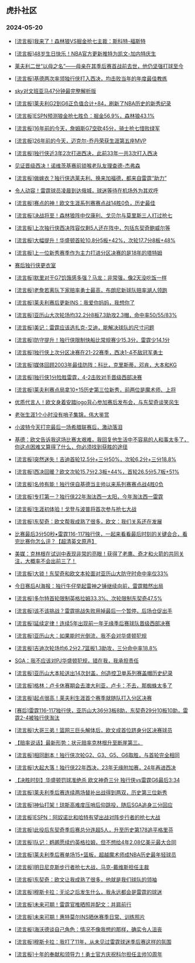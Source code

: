 ## 虎扑社区 
### 2024-05-20

+ [[流言板]我来了！森林狼VS掘金抢七主裁：斯科特-福斯特](https://bbs.hupu.com/626431411.html)

+ [[流言板]48岁生日快乐！NBA官方更新推特为凯文-加内特庆生](https://bbs.hupu.com/626430815.html)

+ [莱夫利二世“以母之名”——母亲在其季后赛首战前去世，他仍坚强打球至今](https://bbs.hupu.com/626424734.html)

+ [[流言板]基德两次率领独行侠打入西决，均击败当年的年度最佳教练](https://bbs.hupu.com/626428764.html)

+ [sky对文班亚马47分钟最完整解析版](https://bbs.hupu.com/626428939.html)

+ [[流言板]莱夫利G2到G6正负值合计+84，刷新了NBA历史的新秀纪录](https://bbs.hupu.com/626428534.html)

+ [[流言板]ESPN预测狼金抢七胜负：掘金56.9%，森林狼43.1%](https://bbs.hupu.com/626428098.html)

+ [[流言板]16年前的今天，詹姆斯G7空砍45分，骑士抢七惜败绿军](https://bbs.hupu.com/626424858.html)

+ [[流言板]26年前的今天，迈克尔-乔丹荣获生涯第五座MVP](https://bbs.hupu.com/626427960.html)

+ [[流言板]独行侠近3年2次打进西决，此前33年一共3次打入西决](https://bbs.hupu.com/626428458.html)

+ [见证晋级西决！诺维茨基赛前锁喉老队友理查德-杰弗森](https://bbs.hupu.com/626423763.html)

+ [[流言板]做嫁衣？独行侠选莱夫利、换来加福德，都来自雷霆“助力”](https://bbs.hupu.com/626423280.html)

+ [令人动容！雷霆球员凌晨到达俄城，球迷等待在机场外为其欢呼](https://bbs.hupu.com/626423111.html)

+ [[流言板]赛点的神！欧文生涯系列赛赛点战14胜0负，历史最佳](https://bbs.hupu.com/626418568.html)

+ [[流言板]决战将至！森林狼阵中仅康利、戈贝尔与莫里斯三人打过抢七](https://bbs.hupu.com/626428959.html)

+ [[流言板]上次独行侠西决阵容仅剩5人还在阵中，包括东契奇鲍威尔等](https://bbs.hupu.com/626428722.html)

+ [[流言板]大幅提升！华盛顿首轮10.8分5板+42%，次轮17.7分8板+48%](https://bbs.hupu.com/626424874.html)

+ [[流言板]上一位新秀赛季作为主力打进分区决赛的是18年的塔特姆](https://bbs.hupu.com/626428129.html)

+ [赛后独行侠更衣室](https://bbs.hupu.com/626422292.html)

+ [[流言板]默里对于G7饥饿感多强？马龙：非常强，像2天没吃饭一样](https://bbs.hupu.com/626422422.html)

+ [[流言板]老詹若离队下家赔率勇士最高，布朗尼新球队赔率湖人领跑](https://bbs.hupu.com/626433534.html)

+ [[流言板]莱夫利赛后更新INS：我爱你妈妈，我想你了](https://bbs.hupu.com/626420770.html)

+ [[流言板]亚历山大次轮场均32.2分8板7.3助攻2.3帽，命中率50/55/83%](https://bbs.hupu.com/626422602.html)

+ [[流言板]美记：雷霆应该选扎克-艾迪，能解决球队的尺寸问题](https://bbs.hupu.com/626421755.html)

+ [[流言板]防守提升！独行侠限制快船比常规赛少15.3分，雷霆少14.1分](https://bbs.hupu.com/626424611.html)

+ [[流言板]独行侠上次分区决赛在21-22赛季，西决1-4不敌冠军勇士](https://bbs.hupu.com/626424254.html)

+ [[流言板]媒体回顾2003年最佳防阵：科比，克里斯蒂，邓肯，大本和KG](https://bbs.hupu.com/626428081.html)

+ [[流言板]独行侠1分险胜雷霆，4-2击败对手晋级西部决赛](https://bbs.hupu.com/626418202.html)

+ [[流言板]莱夫利赛点局拿10+15历史第三位新秀，前两位是魔术师、上将](https://bbs.hupu.com/626423491.html)

+ [优质代言人！欧文身着安踏logo背心参加赛后发布会，与东契奇谈笑风生](https://bbs.hupu.com/626421065.html)

+ [老张生涯1个小时没有哨子集锦，伟大鉴赏](https://bbs.hupu.com/626430622.html)

+ [小波特今天打完最后一场希腊联赛后，激动落泪](https://bbs.hupu.com/626428050.html)

+ [基德：欧文告诉我这场比赛太艰难，我回复他生活中不容易的人和事太多了，你这点困难又算得了什么，你必须找到获胜的途径](https://bbs.hupu.com/626422289.html)

+ [[流言板]突然迷失！吉迪首轮12.5分+三分50%，次轮6.2分+三分18.8%](https://bbs.hupu.com/626424961.html)

+ [[流言板]西决回暖？欧文次轮15.7分2.3板+44%，首轮26.5分5.7板+51%](https://bbs.hupu.com/626424815.html)

+ [[流言板]名帅有能！独行侠自基德当主帅以来系列赛赛点战4胜0负](https://bbs.hupu.com/626420893.html)

+ [[流言板]专打第一？独行侠22年淘汰西一太阳，今年淘汰西一雷霆](https://bbs.hupu.com/626420847.html)

+ [[流言板]生涯初体验！戈登与波普将首次参与抢七大战](https://bbs.hupu.com/626428492.html)

+ [[流言板]东契奇：欧文帮我成熟了很多，欧文：我们关系还在发展](https://bbs.hupu.com/626420298.html)

+ [比赛最后3分50秒•雷霆116-117独行侠，一起来看看最后时刻的关键会合，看完比赛你怎么评？【超清英文原声】](https://bbs.hupu.com/626419264.html)

+ [美媒：克林根在试训中表现非常的亮眼！获得了老鹰、奇才和火箭的共同关注，大概率不会出前三了！](https://bbs.hupu.com/626428003.html)

+ [[流言板]大锁！东契奇和欧文本轮面对亚历山大防守时命中率仅33%](https://bbs.hupu.com/626420262.html)

+ [今日赛后AI海报：独行牛仔举起雷神之锤继续向前，雷霆黯然出局](https://bbs.hupu.com/626423038.html)

+ [[流言板]多尔特首轮限制英格拉姆33.3%、次轮限制东契奇47.5%](https://bbs.hupu.com/626425164.html)

+ [[流言板]该不该挑战？雷霆挑战失败用掉最后一个暂停，后场仓促出手](https://bbs.hupu.com/626420315.html)

+ [[流言板]延续定律！连续5年出现前一年无缘季后赛球队晋级西部决赛](https://bbs.hupu.com/626419116.html)

+ [[流言板]亚历山大：如果能时光倒流，我不会对华盛顿犯规](https://bbs.hupu.com/626419951.html)

+ [[流言板]吉迪次轮场均6.2分2.7篮板1.3助攻，三分命中率18.8%](https://bbs.hupu.com/626419881.html)

+ [SGA：我不应该对PJ华盛顿犯规，错在我，我承担责任](https://bbs.hupu.com/626420238.html)

+ [[流言板]亚历山大本轮送出14次封盖，创造控卫单系列赛盖帽历史纪录](https://bbs.hupu.com/626423054.html)

+ [[流言板]格林：卢卡休赛期会去澳大利亚，卢卡：不去，那蜘蛛太多了](https://bbs.hupu.com/626422257.html)

+ [[流言板]起点很高！莱夫利生涯首个赛季就随队打入分区决赛](https://bbs.hupu.com/626423126.html)

+ [[赛后]雷霆116-117独行侠，亚历山大36分3板8助，东契奇29分10板10助，雷霆2-4被独行侠淘汰](https://bbs.hupu.com/626417912.html)

+ [[流言板]大哥三弟！篮网三巨头解体后，欧文成首位跻身分区决赛球员](https://bbs.hupu.com/626420010.html)

+ [【赔率说话】最新形势：状元赔率克林根升至断崖第三。](https://bbs.hupu.com/626431391.html)

+ [[流言板]相同剧本！独行侠次轮G2、G3、G5、G6取胜，与首轮完全相同](https://bbs.hupu.com/626418820.html)

+ [[流言板]大起大落！独行侠22年西决，23年无缘附加赛，24年再进西决](https://bbs.hupu.com/626420963.html)

+ [【决胜时刻】华盛顿罚球准绝杀 欧文神奇三分 独行侠vs雷霆G6最后3:34](https://bbs.hupu.com/626419555.html)

+ [[流言板]莱夫利季后赛连续两场替补出战得到两双，历史第三位新秀](https://bbs.hupu.com/626433358.html)

+ [[流言板]神仙打架！琼斯高难度压哨后仰跳投，随后SGA追身三分回应](https://bbs.hupu.com/626417766.html)

+ [[流言板]ESPN：阿奴诺比和哈特有望出战对阵步行者的抢七大战](https://bbs.hupu.com/626434472.html)

+ [[流言板]此役后东契奇季后赛总分连超5人，升至历史第178追平格里芬](https://bbs.hupu.com/626434075.html)

+ [[流言板]队记：鹈鹕愿续约英格拉姆，但不想给4年2.08亿美元最大合同](https://bbs.hupu.com/626434441.html)

+ [[流言板]莱夫利季后赛单场15+篮板，超越魔术师成NBA历史最年轻球员](https://bbs.hupu.com/626434361.html)

+ [[流言板]明日尼克斯步行者抢七大战，马克-戴维斯担任主裁](https://bbs.hupu.com/626433750.html)

+ [[流言板]东契奇：欧文让我成熟了很多，他就是我们球队的领袖](https://bbs.hupu.com/626434689.html)

+ [[流言板]穆斯卡拉：无论之后发生什么，我永远都会是雷霆的球迷](https://bbs.hupu.com/626434128.html)

+ [[流言板]未来可期！雷霆官推晒照并配文：并肩前行](https://bbs.hupu.com/626433853.html)

+ [[流言板]未来可期！惠特莫尔INS晒休赛季日常、训练照片](https://bbs.hupu.com/626433704.html)

+ [[流言板]海沃德谈自己角色：情况不像我想的那样，确实令人沮丧](https://bbs.hupu.com/626434625.html)

+ [[流言板]穆斯卡拉：我打了11年，从未见过雷霆球迷季后赛这样的氛围](https://bbs.hupu.com/626434551.html)

+ [[流言板]十年的奉献和领导力！勇士官方庆祝科尔担任主帅10周年](https://bbs.hupu.com/626434320.html)

